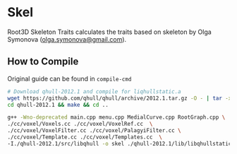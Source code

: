 # Skel

Root3D Skeleton Traits calculates the traits based on skeleton by Olga Symonova (olga.symonova@gmail.com).

## How to Compile
Original guide can be found in `compile-cmd`

```bash
# Download qhull-2012.1 and compile for liqhullstatic.a
wget https://github.com/qhull/qhull/archive/2012.1.tar.gz -O - | tar -xz
cd qhull-2012.1 && make && cd ..

g++ -Wno-deprecated main.cpp menu.cpp MedialCurve.cpp RootGraph.cpp \
./cc/voxel/Voxels.cc ./cc/voxel/VoxelRef.cc  \
./cc/voxel/VoxelFilter.cc ./cc/voxel/PalagyiFilter.cc \
./cc/voxel/Template.cc ./cc/voxel/Templates.cc  \
-I./qhull-2012.1/src/libqhull -o skel ./qhull-2012.1/lib/libqhullstatic.a
```